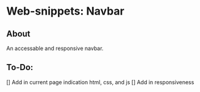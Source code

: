 # Web-snippets: Navbar

## About

An accessable and responsive navbar.

## To-Do:

[] Add in current page indication html, css, and js
[] Add in responsiveness
